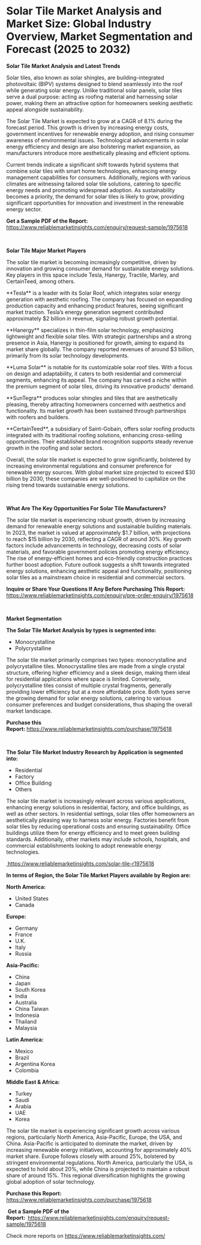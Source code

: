 <p><h1>Solar Tile Market Analysis and Market Size: Global Industry Overview, Market Segmentation and Forecast (2025 to 2032)</h1></p><p><strong>Solar Tile Market Analysis and Latest Trends</strong></p>
<p><p>Solar tiles, also known as solar shingles, are building-integrated photovoltaic (BIPV) systems designed to blend seamlessly into the roof while generating solar energy. Unlike traditional solar panels, solar tiles serve a dual purpose: acting as roofing material and harnessing solar power, making them an attractive option for homeowners seeking aesthetic appeal alongside sustainability.</p><p>The Solar Tile Market is expected to grow at a CAGR of 8.1% during the forecast period. This growth is driven by increasing energy costs, government incentives for renewable energy adoption, and rising consumer awareness of environmental issues. Technological advancements in solar energy efficiency and design are also bolstering market expansion, as manufacturers introduce more aesthetically pleasing and efficient options.</p><p>Current trends indicate a significant shift towards hybrid systems that combine solar tiles with smart home technologies, enhancing energy management capabilities for consumers. Additionally, regions with various climates are witnessing tailored solar tile solutions, catering to specific energy needs and promoting widespread adoption. As sustainability becomes a priority, the demand for solar tiles is likely to grow, providing significant opportunities for innovation and investment in the renewable energy sector.</p></p>
<p><strong>Get a Sample PDF of the Report:&nbsp;</strong> <a href="https://www.reliablemarketinsights.com/enquiry/request-sample/1975618?utm_campaign=2136&utm_medium=2&utm_source=Github&utm_content=ia&utm_term=13022025&utm_id=solar-tile">https://www.reliablemarketinsights.com/enquiry/request-sample/1975618</a></p>
<p>&nbsp;</p>
<p><strong>Solar Tile Major Market Players</strong></p>
<p><p>The solar tile market is becoming increasingly competitive, driven by innovation and growing consumer demand for sustainable energy solutions. Key players in this space include Tesla, Hanergy, Tractile, Marley, and CertainTeed, among others.</p><p>**Tesla** is a leader with its Solar Roof, which integrates solar energy generation with aesthetic roofing. The company has focused on expanding production capacity and enhancing product features, seeing significant market traction. Tesla’s energy generation segment contributed approximately $2 billion in revenue, signaling robust growth potential.</p><p>**Hanergy** specializes in thin-film solar technology, emphasizing lightweight and flexible solar tiles. With strategic partnerships and a strong presence in Asia, Hanergy is positioned for growth, aiming to expand its market share globally. The company reported revenues of around $3 billion, primarily from its solar technology developments.</p><p>**Luma Solar** is notable for its customizable solar roof tiles. With a focus on design and adaptability, it caters to both residential and commercial segments, enhancing its appeal. The company has carved a niche within the premium segment of solar tiles, driving its innovative products' demand.</p><p>**SunTegra** produces solar shingles and tiles that are aesthetically pleasing, thereby attracting homeowners concerned with aesthetics and functionality. Its market growth has been sustained through partnerships with roofers and builders.</p><p>**CertainTeed**, a subsidiary of Saint-Gobain, offers solar roofing products integrated with its traditional roofing solutions, enhancing cross-selling opportunities. Their established brand recognition supports steady revenue growth in the roofing and solar sectors.</p><p>Overall, the solar tile market is expected to grow significantly, bolstered by increasing environmental regulations and consumer preference for renewable energy sources. With global market size projected to exceed $30 billion by 2030, these companies are well-positioned to capitalize on the rising trend towards sustainable energy solutions.</p></p>
<p>&nbsp;</p>
<p><strong>What Are The Key Opportunities For Solar Tile Manufacturers?</strong></p>
<p><p>The solar tile market is experiencing robust growth, driven by increasing demand for renewable energy solutions and sustainable building materials. In 2023, the market is valued at approximately $1.7 billion, with projections to reach $15 billion by 2030, reflecting a CAGR of around 30%. Key growth factors include advancements in technology, decreasing costs of solar materials, and favorable government policies promoting energy efficiency. The rise of energy-efficient homes and eco-friendly construction practices further boost adoption. Future outlook suggests a shift towards integrated energy solutions, enhancing aesthetic appeal and functionality, positioning solar tiles as a mainstream choice in residential and commercial sectors.</p></p>
<p><strong>Inquire or Share Your Questions If Any Before Purchasing This Report:</strong> <a href="https://www.reliablemarketinsights.com/enquiry/pre-order-enquiry/1975618?utm_campaign=2136&utm_medium=2&utm_source=Github&utm_content=ia&utm_term=13022025&utm_id=solar-tile">https://www.reliablemarketinsights.com/enquiry/pre-order-enquiry/1975618</a></p>
<p>&nbsp;</p>
<p><strong>Market Segmentation</strong></p>
<p><strong>The Solar Tile Market Analysis by types is segmented into:</strong></p>
<p><ul><li>Monocrystalline</li><li>Polycrystalline</li></ul></p>
<p><p>The solar tile market primarily comprises two types: monocrystalline and polycrystalline tiles. Monocrystalline tiles are made from a single crystal structure, offering higher efficiency and a sleek design, making them ideal for residential applications where space is limited. Conversely, polycrystalline tiles consist of multiple crystal fragments, generally providing lower efficiency but at a more affordable price. Both types serve the growing demand for solar energy solutions, catering to various consumer preferences and budget considerations, thus shaping the overall market landscape.</p></p>
<p><strong>Purchase this Report:&nbsp;</strong><a href="https://www.reliablemarketinsights.com/purchase/1975618?utm_campaign=2136&utm_medium=2&utm_source=Github&utm_content=ia&utm_term=13022025&utm_id=solar-tile">https://www.reliablemarketinsights.com/purchase/1975618</a></p>
<p>&nbsp;</p>
<p><strong>The Solar Tile Market Industry Research by Application is segmented into:</strong></p>
<p><ul><li>Residential</li><li>Factory</li><li>Office Building</li><li>Others</li></ul></p>
<p><p>The solar tile market is increasingly relevant across various applications, enhancing energy solutions in residential, factory, and office buildings, as well as other sectors. In residential settings, solar tiles offer homeowners an aesthetically pleasing way to harness solar energy. Factories benefit from solar tiles by reducing operational costs and ensuring sustainability. Office buildings utilize them for energy efficiency and to meet green building standards. Additionally, other markets may include schools, hospitals, and commercial establishments looking to adopt renewable energy technologies.</p></p>
<p><a href="https://www.reliablemarketinsights.com/solar-tile-r1975618?utm_campaign=2136&utm_medium=2&utm_source=Github&utm_content=ia&utm_term=13022025&utm_id=solar-tile">&nbsp;https://www.reliablemarketinsights.com/solar-tile-r1975618</a></p>
<p><strong>In terms of Region, the Solar Tile Market Players available by Region are:</strong></p>
<p>
    <p> <strong> North America: </strong>
        <ul>
            <li>United States</li>
            <li>Canada</li>
        </ul>
        </p> 
    <p> <strong> Europe: </strong>
        <ul>
            <li>Germany</li>
            <li>France</li>
            <li>U.K.</li>
            <li>Italy</li>
            <li>Russia</li>
        </ul>
        </p> 
    <p> <strong> Asia-Pacific: </strong>
        <ul>
            <li>China</li>
            <li>Japan</li>
            <li>South Korea</li>
            <li>India</li>
            <li>Australia</li>
            <li>China Taiwan</li>
            <li>Indonesia</li>
            <li>Thailand</li>
            <li>Malaysia</li>
        </ul>
        </p> 
    <p> <strong> Latin America: </strong>
        <ul>
            <li>Mexico</li>
            <li>Brazil</li>
            <li>Argentina Korea</li>
            <li>Colombia</li>
        </ul>
        </p> 
    <p> <strong> Middle East & Africa: </strong>
        <ul>
            <li>Turkey</li>
            <li>Saudi</li>
            <li>Arabia</li>
            <li>UAE</li>
            <li>Korea</li>
        </ul>
    </p>
    </p>
<p><p>The solar tile market is experiencing significant growth across various regions, particularly North America, Asia-Pacific, Europe, the USA, and China. Asia-Pacific is anticipated to dominate the market, driven by increasing renewable energy initiatives, accounting for approximately 40% market share. Europe follows closely with around 25%, bolstered by stringent environmental regulations. North America, particularly the USA, is expected to hold about 20%, while China is projected to maintain a robust share of around 15%. This regional diversification highlights the growing global adoption of solar technology.</p></p>
<p><strong>Purchase this Report: </strong><a href="https://www.reliablemarketinsights.com/purchase/1975618?utm_campaign=2136&utm_medium=2&utm_source=Github&utm_content=ia&utm_term=13022025&utm_id=solar-tile">https://www.reliablemarketinsights.com/purchase/1975618</a></p>
<p>&nbsp;<strong>Get a Sample PDF of the Report:&nbsp;&nbsp;</strong><a href="https://www.reliablemarketinsights.com/enquiry/request-sample/1975618?utm_campaign=2136&utm_medium=2&utm_source=Github&utm_content=ia&utm_term=13022025&utm_id=solar-tile">https://www.reliablemarketinsights.com/enquiry/request-sample/1975618</a></p>
<p><strong></strong></p>
<p>Check more reports on <a href="https://www.reliablemarketinsights.com/?utm_campaign=2136&utm_medium=2&utm_source=Github&utm_content=ia&utm_term=13022025&utm_id=solar-tile">https://www.reliablemarketinsights.com/</a></p>